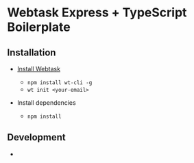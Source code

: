 # Webtask Express + TypeScript Boilerplate

## Installation

* [Install Webtask](https://webtask.io/docs/wt-cli)
    * `npm install wt-cli -g`
    * `wt init <your-email>`
    
* Install dependencies
    * `npm install`
    

## Development

* 
